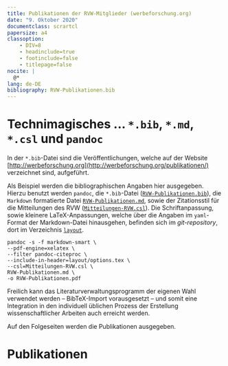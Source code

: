 ```yaml
---
title: Publikationen der RVW-Mitglieder (werbeforschung.org)
date: "9. Oktober 2020"
documentclass: scrartcl
papersize: a4
classoption:
    - DIV=8
    - headinclude=true
    - footinclude=false
    - titlepage=false
nocite: |
  @*
lang: de-DE
bibliography: RVW-Publikationen.bib
---
```


# Technimagisches ... `*.bib`, `*.md`, `*.csl` und `pandoc`

In der `*.bib`-Datei sind die Veröffentlichungen, welche auf der Website [http://werbeforschung.org](http://werbeforschung.org/publikationen/) verzeichnet sind, aufgeführt.

Als Beispiel werden die bibliographischen Angaben hier ausgegeben. Hierzu benutzt werden `pandoc`, die `*.bib`-Datei ([`RVW-Publikationen.bib`](https://github.com/maybegeek/Mitteilungen-RVW-Werkzeuge/blob/master/RVW-Publikationen.bib)), die `Markdown` formatierte Datei [`RVW-Publikationen.md`](https://github.com/maybegeek/Mitteilungen-RVW-Werkzeuge/blob/master/RVW-Publikationen.md), sowie der Zitationsstil für die Mitteilungen des RVW ([`Mitteilungen-RVW.csl`](https://github.com/maybegeek/Mitteilungen-RVW-Werkzeuge/blob/master/Mitteilungen-RVW.csl)). Die Schriftanpassung, sowie kleinere LaTeX-Anpassungen, welche über die Angaben im `yaml`-Format der Markdown-Datei hinausgehen, befinden sich im *git-repository*, dort im Verzeichnis [`layout`](https://github.com/maybegeek/Mitteilungen-RVW-Werkzeuge/tree/master/layout).

```
pandoc -s -f markdown-smart \
--pdf-engine=xelatex \
--filter pandoc-citeproc \
--include-in-header=layout/options.tex \
--csl=Mitteilungen-RVW.csl \
RVW-Publikationen.md \
-o RVW-Publikationen.pdf
```

Freilich kann das Literaturverwaltungsprogramm der eigenen Wahl verwendet werden – BibTeX-Import vorausgesetzt – und somit eine Integration in den individuell üblichen Prozess der Erstellung wissenschaftlicher Arbeiten auch erreicht werden.

Auf den Folgeseiten werden die Publikationen ausgegeben.


# Publikationen
